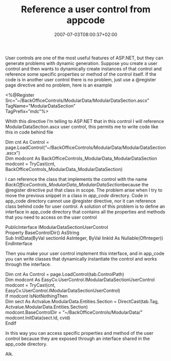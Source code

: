 ﻿---
title: "Reference a user control from appcode"
description: ""
date: 2007-07-03T08:00:37+02:00
draft: false
tags: [ASPNET]
categories: [ASPNET]
---
User controls are one of the most useful features of ASP.NET, but they can generate problems with dynamic generation. Suppose you create a user control and then wants to dynamically create instances of that control and reference some specific properties or method of the control itself. If the code is in another user control there is no problem, just use a @register page directive and no problem, here is an example

&lt;%@Register  
Src=”~/BackOfficeControls/ModularData/ModularDataSection.ascx”  
TagName=”ModularDataSection”  
TagPrefix=”mdc”%&gt;

Whith this directive I’m telling to ASP.NET that in this control I will reference ModularDataSection.ascx user control, this permits me to write code like this in code behind file

Dim  cnt  As  Control  =  page.LoadControl(“~/BackOfficeControls/ModularData/ModularDataSection.ascx”)  
Dim  modcont  As  BackOfficeControls\_ModularData\_ModularDataSection  
modcont  =  TryCast(cnt,  BackOfficeControls\_ModularData\_ModularDataSection)

I can reference the class that implements the control with the name *BackOfficeControls\_ModularData\_ModularDataSection*because the @register directive put that class in scope. The problem arise when I try to move the previous snippet in a class in *app\_code* directory. Code in app\_code directory cannot use @register directive, nor it can reference class behind code for user control. A solution of this problem is to define an interface in app\_code directory that contains all the properties and methods that you need to access on the user control

PublicInterface  IModularDataSectionUserControl  
Property  BaseControlDir()  AsString  
Sub  InitData(ByVal  sectionId  AsInteger,  ByVal  linkId  As  Nullable(OfInteger))  
EndInterface

Then you make your user control implement this interface, and in app\_code you can write classes that dynamically instantiate the control and works through the interface.

Dim  cnt  As  Control  =  page.LoadControl(tab.ControlPath)  
Dim  modcont  As  EasyCv.UserControl.IModularDataSectionUserControl  
modcont  =  TryCast(cnt,  EasyCv.UserControl.IModularDataSectionUserControl)  
If  modcont  IsNotNothingThen  
Dim  sect  As  Actvalue.ModularData.Entities.Section  =  DirectCast(tab.Tag,  Actvalue.ModularData.Entities.Section)  
modcont.BaseControlDir  =  “~/BackOfficeControls/ModularData/”  
modcont.InitData(sect.Id,  cvid)  
EndIf

In this way you can access specific properties and method of the user control because they are exposed through an interface shared in the app\_code directory.

Alk.
